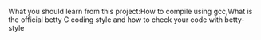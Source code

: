 What you should learn from this project:How to compile using gcc,What is the official betty C coding style and how to check your code with betty-style
